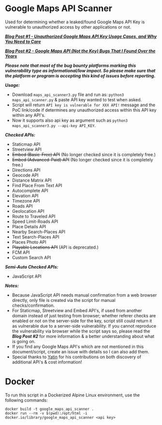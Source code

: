 # Google Maps API Scanner
Used for determining whether a leaked/found Google Maps API Key is vulnerable to unauthorized access by other applications or not.  

***[Blog Post #1 - Unauthorized Google Maps API Key Usage Cases, and Why You Need to Care](https://medium.com/bugbountywriteup/unauthorized-google-maps-api-key-usage-cases-and-why-you-need-to-care-1ccb28bf21e)***

***[Blog Post #2 - Google Maps API (Not the Key) Bugs That I Found Over the Years](https://medium.com/bugbountywriteup/google-maps-api-not-the-key-bugs-that-i-found-over-the-years-781840fc82aa)***

***Please note that most of the bug bounty platforms marking this vulnerability type as informational/low impact. So please make sure that the platform or program is accepting this kind of issues before reporting.***


***Usage:***
- Download `maps_api_scanner3.py` file and run as: `python3 maps_api_scanner.py` & paste API key wanted to test when asked. 
- Script will return `API key is vulnerable for XXX API!` message and the PoC link/code if determines any unauthorized access within this API key within any API's.
- Now it supports also api key as argument such as `python3 maps_api_scanner3.py --api-key API_KEY`. 

***Checked APIs:***
- Staticmap API
- Streetview API
- <s>Embed (Basic-Free) API</s> (No longer checked since it is completely free.)
- <s>Embed (Advanced-Paid) API</s> (No longer checked since it is completely free.)
- Directions API
- Geocode API
- Distance Matrix API
- Find Place From Text API
- Autocomplete API
- Elevation API
- Timezone API
- Roads API
- Geolocation API
- Route to Traveled API
- Speed Limit-Roads API
- Place Details API
- Nearby Search-Places API
- Text Search-Places API
- Places Photo API
- <s>Playable Locations API</s> (API is deprecated.)
- FCM API
- Custom Search API

***Semi-Auto Checked APIs:***
- JavaScript API

***Notes:***
- Because JavaScript API needs manual confirmation from a web browser directly, only file is created via the script for manual checks/confirmation.
- For Staticmap, Streetview and Embed API's, if used from another domain instead of just testing from browser; whether referer checks are enabled or not on the server-side for the key, script still could return it as vulnerable due to a server-side vulnerability. If you cannot reproduce the vulnerability via browser while the script says so, please read the ***Blog Post #2*** for more information & a better understanding about what is going on. 
- If you find any Google Maps API's which are not mentioned in this document/script, create an issue with details so I can also add them.
- Special thanks to [Yatin](https://twitter.com/ysirpaul) for his contributions on both discovery of additional API's & cost information!


# Docker
To run this script in a Dockerized Alpine Linux environment, use the following commands:
```
docker build -t google_maps_api_scanner .
docker run --rm -v $(pwd):/opt/html -i docker.io/library/google_maps_api_scanner <api key>
```
